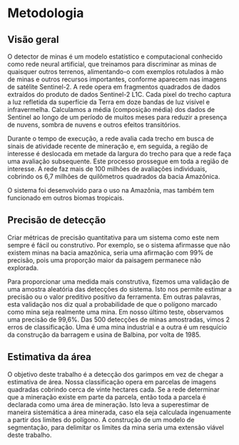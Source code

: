 # Metodologia

## Visão geral

O detector de minas é um modelo estatístico e computacional conhecido como rede neural artificial, que treinamos para discriminar as minas de quaisquer outros terrenos, alimentando-o com exemplos rotulados à mão de minas e outros recursos importantes, conforme aparecem nas imagens de satélite Sentinel-2. A rede opera em fragmentos quadrados de dados extraídos do produto de dados Sentinel-2 L1C. Cada pixel do trecho captura a luz refletida da superfície da Terra em doze bandas de luz visível e infravermelha. Calculamos a média (composição média) dos dados de Sentinel ao longo de um período de muitos meses para reduzir a presença de nuvens, sombra de nuvens e outros efeitos transitórios.

Durante o tempo de execução, a rede avalia cada trecho em busca de sinais de atividade recente de mineração e, em seguida, a região de interesse é deslocada em metade da largura do trecho para que a rede faça uma avaliação subsequente. Este processo prossegue em toda a região de interesse. A rede faz mais de 100 milhões de avaliações individuais, cobrindo os 6,7 milhões de quilômetros quadrados da bacia Amazônica.

O sistema foi desenvolvido para o uso na Amazônia, mas também tem funcionado em outros biomas tropicais.

## Precisão de detecção

Criar métricas de precisão quantitativa para um sistema como este nem sempre é fácil ou construtivo. Por exemplo, se o sistema afirmasse que não existem minas na bacia amazônica, seria uma afirmação com 99% de precisão, pois uma proporção maior da paisagem permanece não explorada.

Para proporcionar uma medida mais construtiva, fizemos uma validação de uma amostra aleatória das detecções do sistema. Isto nos permite estimar a precisão ou o valor preditivo positivo da ferramenta. Em outras palavras, esta validação nos diz qual a probabilidade de que o polígono marcado como mina seja realmente uma mina. Em nosso último teste, observamos uma precisão de 99,6%. Das 500 detecções de minas amostradas, vimos 2 erros de classificação. Uma é uma mina industrial e a outra é um resquício da construção da barragem e usina de Balbina, por volta de 1985.

## Estimativa da área

O objetivo deste trabalho é a detecção dos garimpos em vez de chegar a estimativa de área. Nossa classificação opera em parcelas de imagens quadradas cobrindo cerca de vinte hectares cada. Se a rede determinar que a mineração existe em parte da parcela, então toda a parcela é declarada como uma área de mineração. Isto leva a superestimar de maneira sistemática a área minerada, caso ela seja calculada ingenuamente a partir dos limites do polígono. A construção de um modelo de segmentação, para delimitar os limites da mina seria uma extensão viável deste trabalho.
